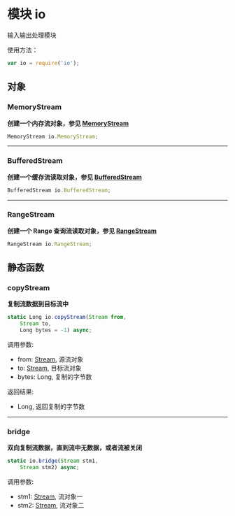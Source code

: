 # 模块 io
输入输出处理模块

使用方法：

```JavaScript
var io = require('io');
```

## 对象
        
### MemoryStream
**创建一个内存流对象，参见 [MemoryStream](../../object/ifs/MemoryStream.md)**

```JavaScript
MemoryStream io.MemoryStream;
```

--------------------------
### BufferedStream
**创建一个缓存流读取对象，参见 [BufferedStream](../../object/ifs/BufferedStream.md)**

```JavaScript
BufferedStream io.BufferedStream;
```

--------------------------
### RangeStream
**创建一个 Range 查询流读取对象，参见 [RangeStream](../../object/ifs/RangeStream.md)**

```JavaScript
RangeStream io.RangeStream;
```

## 静态函数
        
### copyStream
**复制流数据到目标流中**

```JavaScript
static Long io.copyStream(Stream from,
    Stream to,
    Long bytes = -1) async;
```

调用参数:
* from: [Stream](../../object/ifs/Stream.md), 源流对象
* to: [Stream](../../object/ifs/Stream.md), 目标流对象
* bytes: Long, 复制的字节数

返回结果:
* Long, 返回复制的字节数

--------------------------
### bridge
**双向复制流数据，直到流中无数据，或者流被关闭**

```JavaScript
static io.bridge(Stream stm1,
    Stream stm2) async;
```

调用参数:
* stm1: [Stream](../../object/ifs/Stream.md), 流对象一
* stm2: [Stream](../../object/ifs/Stream.md), 流对象二

